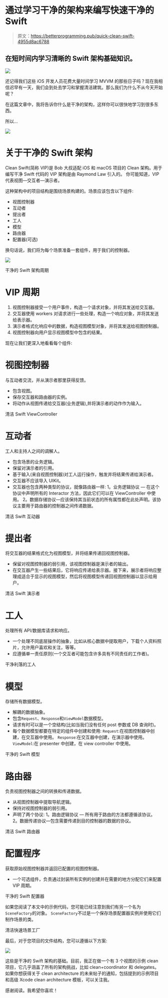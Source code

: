 # 通过学习干净的架构来编写快速干净的 Swift

> 原文：<https://betterprogramming.pub/quick-clean-swift-4955d8ac6788>

## 在短时间内学习清晰的 Swift 架构基础知识。

![](img/2fcd1c8c5f42499e80886403aefb33f3.png)

还记得我们这些 iOS 开发人员花费大量时间学习 MVVM 的那些日子吗？现在我相信迟早有一天，我们会到处去学习和掌握清洁建筑。那么我们为什么不从今天开始呢？

在这篇文章中，我将告诉你什么是干净的架构，这样你可以很快地学习到很多东西。

所以…

![](img/96c7d93e773b3115e41cbb340205e8e1.png)

# 关于干净的 Swift 架构

Clean Swift(简称 VIP)是 Bob 大叔适配 iOS 和 macOS 项目的 Clean 架构。用于编写干净 Swift 代码的 VIP 架构是由 Raymond Law 引入的。
你可能知道，VIP 代表视图—交互者—演示者。

这种架构中的项目结构是围绕场景构建的。场景应该包含以下组件:

*   视图控制器
*   互动者
*   提出者
*   工人
*   模型
*   路由器
*   配置器(可选)

换句话说，我们将为每个场景准备一套组件，用于我们的控制器。

![](img/0782559f5284a1675f0cf3d1993c7e3f.png)

干净的 Swift 架构周期

# VIP 周期

1.  视图控制器接受一个用户事件，构造一个请求对象，并将其发送给交互器。
2.  交互器使用 workers 对请求进行一些处理，构造一个响应对象，并将其发送给表示器。
3.  演示者格式化响应中的数据，构造视图模型对象，并将其发送给视图控制器。
4.  视图控制器向用户显示视图模型中包含的结果。

现在让我们更深入地看看每个组件:

# 视图控制器

与互动者交流，并从演示者那里获得反馈。

*   包含视图。
*   保存交互器和路由器的实例。
*   将动作从视图传递给交互器(业务逻辑),并将演示者的动作作为输入。

清洁 Swift ViewController

# 互动者

工人和主持人之间的调解人。

*   包含场景的业务逻辑。
*   保留对演示者的引用。
*   基于输入(来自视图控制器)对工人运行操作，触发并将结果传递给演示者。
*   交互器不应该导入 UIKit。
*   交互器也包含两种类型的协议，就像路由器一样:
    1。业务逻辑协议 *—* 在这个协议中声明所有的 Interactor 方法，因此它们可以在 ViewController 中使用。
    2。数据存储协议—应该保持其当前状态的所有属性都在此处声明。该协议主要用于路由器的控制器之间传递数据。

清洁 Swift 互动器

# 提出者

将交互器的结果格式化为视图模型，并将结果传递回视图控制器。

*   保留对视图控制器的弱引用，该视图控制器是演示者的输出。
*   在交互器产生一些结果后，它将响应传递给表示器。接下来，展示者将响应整理成适合于显示的视图模型，然后将视图模型传递回视图控制器以显示给用户。

清洁 Swift 演示者

# 工人

处理所有 API/数据库请求和响应。

*   一个处理不同底层操作的抽象，比如从核心数据中提取用户，下载个人资料照片，允许用户喜欢和关注，等等。
*   应遵循单一责任原则(一个交互者可能包含许多具有不同责任的工作者)。

干净利落的工人

# 模型

存储所有数据模型。

*   解耦的数据抽象。
*   包含`Request`、`Response`和`ViewModel`数据模型。
*   请求有时可以是一个空结构(比如当我们没有任何 post 参数或 DB 查询时)。
*   每个数据模型都要在特定的组件中创建和使用:
    `Request`:在视图控制器中创建，在交互器中使用。
    `Response`:在交互器中创建，在演示器中使用。
    `ViewModel`:在 presenter 中创建，在 view controller 中使用。

干净的 Swift 模型

# 路由器

负责视图控制器之间的转换和传递数据。

*   从视图控制器中提取导航逻辑。
*   保持对视图控制器的弱引用。
*   声明了两个协议:
    1。路由逻辑协议 *—* 所有用于路由的方法都遵循该协议。
    2。数据传递协议—包含需要传递到目的控制器的数据的协议。

清洁 Swift 路由器

# 配置程序

获取原始视图控制器并返回已配置的视图控制器。

*   一个可选组件，负责通过封装所有实例的创建并在需要的地方分配它们来配置 VIP 周期。

干净的 Swift 配置器

如果您阅读了本文中的示例代码，您可能已经注意到我们有另一个名为`SceneFactory`的对象。
`SceneFactory`不过是一个保存场景配置器实例并使用它们制作场景的类。

清洁快速场景工厂

最后，对于您项目的文件结构，您可以遵循以下方案:

![](img/0c66bc584620a4631b3c3e611c5ac482.png)

这些是干净的 Swift 架构的基础。目前，我正在做一个有 3 个视图的示例 clean 项目，它几乎涵盖了所有的架构挑战，比如 clean+coordinator 和 delegates。
如果你想获得关于 clean architecture 的未来帖子的通知，包括提到的示例项目和高级 Xcode clean architecture 模板，可以关注我。

感谢阅读。我希望你喜欢！